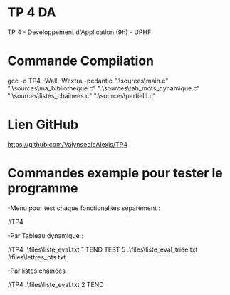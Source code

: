 # TP 4 DA
TP 4 - Developpement d'Application (9h) - UPHF

# Commande Compilation
gcc -o TP4 -Wall -Wextra -pedantic ".\sources\main.c" ".\sources\ma_bibliotheque.c" ".\sources\tab_mots_dynamique.c" ".\sources\listes_chainees.c" ".\sources\partieIII.c"

# Lien GitHub
https://github.com/ValynseeleAlexis/TP4

# Commandes exemple pour tester le programme

-Menu pour test chaque fonctionalités séparement : 

.\TP4

-Par Tableau dynamique :

.\TP4 .\files\liste_eval.txt  1 TEND TEST 5 .\files\liste_eval_triée.txt .\files\lettres_pts.txt

-Par listes chainées : 

.\TP4 .\files\liste_eval.txt  2 TEND